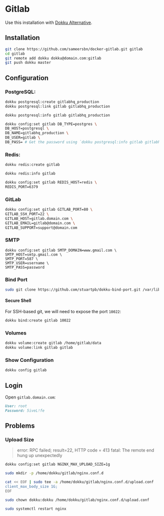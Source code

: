 # Gitlab

Use this installation with [Dokku Alternative](https://github.com/dokku-alt/dokku-alt).

## Installation

```sh
git clone https://github.com/sameersbn/docker-gitlab.git gitlab
cd gitlab
git remote add dokku dokku@domain.com:gitlab
git push dokku master
```

## Configuration

### PostgreSQL:

```sh
dokku postgresql:create gitlabhq_production
dokku postgresql:link gitlab gitlabhq_production
```

```sh
dokku postgresql:info gitlab gitlabhq_production
```

```sh
dokku config:set gitlab DB_TYPE=postgres \
DB_HOST=postgresql \
DB_NAME=gitlabhq_production \
DB_USER=gitlab \
DB_PASS= # Get the password using `dokku postgresql:info gitlab gitlabhq_production` command.
```

### Redis:

```sh
dokku redis:create gitlab
```

```sh
dokku redis:info gitlab
```

```sh
dokku config:set gitlab REDIS_HOST=redis \
REDIS_PORT=6379
```

### GitLab

```sh
dokku config:set gitlab GITLAB_PORT=80 \
GITLAB_SSH_PORT=22 \
GITLAB_HOST=gitlab.domain.com \
GITLAB_EMAIL=gitlab@domain.com \
GITLAB_SUPPORT=support@domain.com
```

### SMTP

```smtp
dokku config:set gitlab SMTP_DOMAIN=www.gmail.com \
SMTP_HOST=smtp.gmail.com \
SMTP_PORT=587 \
SMTP_USER=username \
SMTP_PASS=password
```

### Bind Port

```sh
sudo git clone https://github.com/stuartpb/dokku-bind-port.git /var/lib/dokku-alt/plugins/bind-port
```

#### Secure Shell

For SSH-based git, we will need to expose the port `10022`:

```sh
dokku bind:create gitlab 10022
```

### Volumes

```sh
dokku volume:create gitlab /home/gitlab/data
dokku volume:link gitlab gitlab
```

### Show Configuration

```sh
dokku config gitlab
```

## Login

Open `gitlab.domain.com`:

```md
User: root
Password: 5iveL!fe
```

## Problems

### Upload Size

> error: RPC failed; result=22, HTTP code = 413
> fatal: The remote end hung up unexpectedly

```sh
dokku config:set gitlab NGINX_MAX_UPLOAD_SIZE=1g
```

```sh
sudo mkdir -p /home/dokku/gitlab/nginx.conf.d
```

```sh
cat << EOF | sudo tee -a /home/dokku/gitlab/nginx.conf.d/upload.conf
client_max_body_size 1G;
EOF
```

```sh
sudo chown dokku:dokku /home/dokku/gitlab/nginx.conf.d/upload.conf
```

```sh
sudo systemctl restart nginx
```
